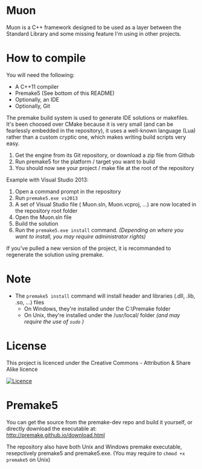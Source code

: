 Muon
====================

Muon is a C++ framework designed to be used as a layer between the Standard Library and some missing feature I'm using in other projects.


How to compile
====================

You will need the following:
- A C++11 compiler
- Premake5 (See bottom of this README)
- Optionally, an IDE
- Optionally, Git

The premake build system is used to generate IDE solutions or makefiles.
It's been choosed over CMake because it is very small (and can be fearlessly embedded in the repository),
it uses a well-known language (Lua) rather than a custom cryptic one, which makes writing build scripts very easy.

1) Get the engine from its Git repository, or download a zip file from Github
2) Run premake5 for the platform / target you want to build
3) You should now see your project / make file at the root of the repository

Example with Visual Studio 2013:
1) Open a command prompt in the repository
2) Run `premake5.exe vs2013`
3) A set of Visual Studio file ( Muon.sln, Muon.vcproj, ...) are now located in the repository root folder
4) Open the Muon.sln file
5) Build the solution
6) Run the `premake5.exe install` command. _(Depending on where you want to install, you may require administrator rights)_

If you've pulled a new version of the project, it is recommanded to regenerate the solution using premake.

Note
====================

* The `premake5 install` command will install header and libraries (.dll, .lib, .so, ...) files
	* On Windows, they're installed under the C:\Premake folder
	* On Unix, they're installed under the /usr/local/ folder _(and may require the use of `sudo` )_

License
====================
This project is licenced under the Creative Commons - Attribution & Share Alike licence

[![Licence](https://i.creativecommons.org/l/by-sa/4.0/88x31.png)](http://creativecommons.org/licenses/by-sa/4.0/)

Premake5
====================

You can get the source from the premake-dev repo and build it yourself, or directly download the executable at:
http://premake.github.io/download.html

The repository also have both Unix and Windows premake executable, resepctively premake5 and premake5.exe.
(You may require to `chmod +x premake5` on Unix)
